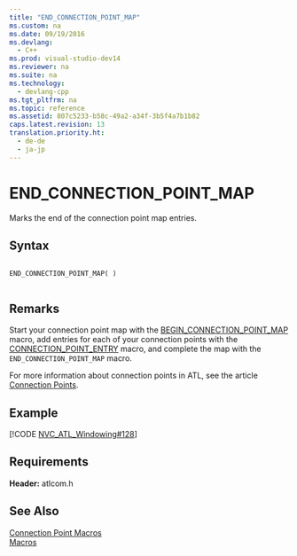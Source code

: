 ```yaml
---
title: "END_CONNECTION_POINT_MAP"
ms.custom: na
ms.date: 09/19/2016
ms.devlang: 
  - C++
ms.prod: visual-studio-dev14
ms.reviewer: na
ms.suite: na
ms.technology: 
  - devlang-cpp
ms.tgt_pltfrm: na
ms.topic: reference
ms.assetid: 807c5233-b58c-49a2-a34f-3b5f4a7b1b82
caps.latest.revision: 13
translation.priority.ht: 
  - de-de
  - ja-jp
---
```

# END_CONNECTION_POINT_MAP
Marks the end of the connection point map entries.  
  
## Syntax  
  
```  
  
END_CONNECTION_POINT_MAP( )  
  
```  
  
## Remarks  
 Start your connection point map with the [BEGIN_CONNECTION_POINT_MAP](../vs140/BEGIN_CONNECTION_POINT_MAP.md) macro, add entries for each of your connection points with the [CONNECTION_POINT_ENTRY](../vs140/CONNECTION_POINT_ENTRY.md) macro, and complete the map with the `END_CONNECTION_POINT_MAP` macro.  
  
 For more information about connection points in ATL, see the article [Connection Points](../vs140/ATL-Connection-Points.md).  
  
## Example  
 [!CODE [NVC_ATL_Windowing#128](../CodeSnippet/VS_Snippets_Cpp/NVC_ATL_Windowing#128)]  
  
## Requirements  
 **Header:** atlcom.h  
  
## See Also  
 [Connection Point Macros](../vs140/Connection-Point-Macros.md)   
 [Macros](../vs140/ATL-Macros.md)